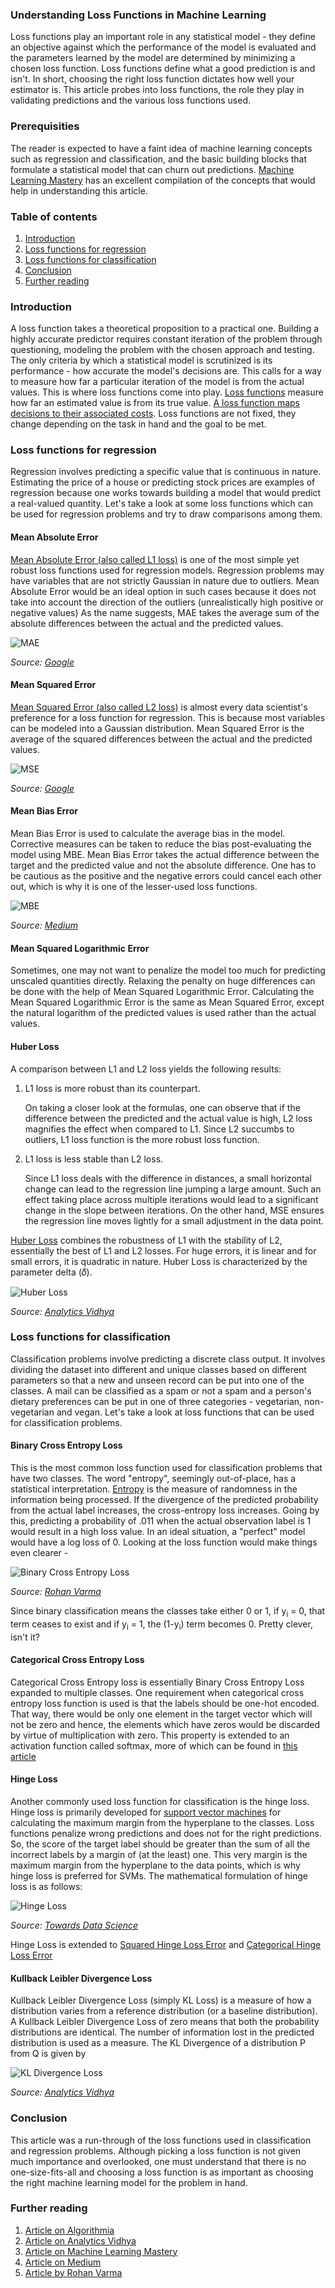 ### Understanding Loss Functions in Machine Learning

Loss functions play an important role in any statistical model - they define an objective against which the performance of the model is evaluated and the parameters learned by the model are determined by minimizing a chosen loss function. Loss functions define what a good prediction is and isn't. In short, choosing the right loss function dictates how well your estimator is. This article probes into loss functions, the role they play in validating predictions and the various loss functions used.

### Prerequisities
The reader is expected to have a faint idea of machine learning concepts such as regression and classification, and the basic building blocks that formulate a statistical model that can churn out predictions. [Machine Learning Mastery](https://machinelearningmastery.com/types-of-learning-in-machine-learning/) has an excellent compilation of the concepts that would help in understanding this article.

### Table of contents
1. [Introduction](#introduction)
2. [Loss functions for regression](#loss-functions-for-regression)
3. [Loss functions for classification](#loss-functions-for-classification)
4. [Conclusion](#conclusion)
5. [Further reading](#further-reading)

### Introduction
A loss function takes a theoretical proposition to a practical one. Building a highly accurate predictor requires constant iteration of the problem through questioning, modeling the problem with the chosen approach and testing. The only criteria by which a statistical model is scrutinized is its performance - how accurate the model's decisions are. This calls for a way to measure how far a particular iteration of the model is from the actual values. This is where loss functions come into play. [Loss functions](https://en.wikipedia.org/wiki/Loss_function) measure how far an estimated value is from its true value. [A loss function maps decisions to their associated costs](https://www.analyticsvidhya.com/blog/2019/08/detailed-guide-7-loss-functions-machine-learning-python-code/). Loss functions are not fixed, they change depending on the task in hand and the goal to be met.

### Loss functions for regression
Regression involves predicting a specific value that is continuous in nature. Estimating the price of a house or predicting stock prices are examples of regression because one works towards building a model that would predict a real-valued quantity. Let's take a look at some loss functions which can be used for regression problems and try to draw comparisons among them.

#### Mean Absolute Error
[Mean Absolute Error (also called L1 loss)](https://en.wikipedia.org/wiki/Mean_absolute_error) is one of the most simple yet robust loss functions used for regression models. Regression problems may have variables that are not strictly Gaussian in nature due to outliers. Mean Absolute Error would be an ideal option in such cases because it does not take into account the direction of the outliers (unrealistically high positive or negative values) As the name suggests, MAE takes the average sum of the absolute differences between the actual and the predicted values.

![MAE](/engineering-education/understanding-loss-functions-in-machine-learning/mean-absolute-error.PNG)

*Source: [Google](https://www.gstatic.com/education/formulas2/-1/en/mean_absolute_error.svg)*

#### Mean Squared Error
[Mean Squared Error (also called L2 loss)](https://en.wikipedia.org/wiki/Mean_squared_error) is almost every data scientist's preference for a loss function for regression. This is because most variables can be modeled into a Gaussian distribution. Mean Squared Error is the average of the squared differences between the actual and the predicted values.

![MSE](/engineering-education/understanding-loss-functions-in-machine-learning/mean-squared-error.PNG)

*Source: [Google](https://www.gstatic.com/education/formulas2/-1/en/mean_squared_error.svg)*

#### Mean Bias Error
Mean Bias Error is used to calculate the average bias in the model. Corrective measures can be taken to reduce the bias post-evaluating the model using MBE. Mean Bias Error takes the actual difference between the target and the predicted value and not the absolute difference. One has to be cautious as the positive and the negative errors could cancel each other out, which is why it is one of the lesser-used loss functions.

![MBE](/engineering-education/understanding-loss-functions-in-machine-learning/mean-bias-error.png)

*Source: [Medium](https://miro.medium.com/max/992/1*IRC-jYMJehmHl96GIUAT4Q.png)*

#### Mean Squared Logarithmic Error
Sometimes, one may not want to penalize the model too much for predicting unscaled quantities directly. Relaxing the penalty on huge differences can be done with the help of Mean Squared Logarithmic Error. Calculating the Mean Squared Logarithmic Error is the same as Mean Squared Error, except the natural logarithm of the predicted values is used rather than the actual values.

#### Huber Loss
A comparison between L1 and L2 loss yields the following results:

1) L1 loss is more robust than its counterpart.

    On taking a closer look at the formulas, one can observe that if the difference between the predicted and the actual value is high, L2 loss magnifies the effect when compared to L1. Since L2 succumbs to outliers, L1 loss function is the more robust loss function.

2) L1 loss is less stable than L2 loss.

    Since L1 loss deals with the difference in distances, a small horizontal change can lead to the regression line jumping a large amount. Such an effect taking place across multiple iterations would lead to a significant change in the slope between iterations. On the other hand, MSE ensures the regression line moves lightly for a small adjustment in the data point.

[Huber Loss](https://en.wikipedia.org/wiki/Huber_loss) combines the robustness of L1 with the stability of L2, essentially the best of L1 and L2 losses. For huge errors, it is linear and for small errors, it is quadratic in nature. Huber Loss is characterized by the parameter delta (𝛿).

![Huber Loss](/engineering-education/understanding-loss-functions-in-machine-learning/huber-loss.PNG)

*Source: [Analytics Vidhya](https://cdn.analyticsvidhya.com/wp-content/uploads/2019/08/huber.jpg.jpg)*

### Loss functions for classification
Classification problems involve predicting a discrete class output. It involves dividing the dataset into different and unique classes based on different parameters so that a new and unseen record can be put into one of the classes. A mail can be classified as a spam or not a spam and a person's dietary preferences can be put in one of three categories - vegetarian, non-vegetarian and vegan. Let's take a look at loss functions that can be used for classification problems.

#### Binary Cross Entropy Loss
This is the most common loss function used for classification problems that have two classes. The word "entropy", seemingly out-of-place, has a statistical interpretation. [Entropy](https://en.wikipedia.org/wiki/Entropy_(information_theory)) is the measure of randomness in the information being processed. If the divergence of the predicted probability from the actual label increases, the cross-entropy loss increases. Going by this, predicting a probability of .011 when the actual observation label is 1 would result in a high loss value. In an ideal situation, a "perfect" model would have a log loss of 0. Looking at the loss function would make things even clearer -

![Binary Cross Entropy Loss](/engineering-education/understanding-loss-functions-in-machine-learning/binary-cross-entropy-loss.PNG)

*Source: [Rohan Varma](https://rohanvarma.me/Loss-Functions/)*

Since binary classification means the classes take either 0 or 1, if y<sub>i</sub> = 0, that term ceases to exist and if y<sub>i</sub> = 1, the (1-y<sub>i</sub>) term becomes 0. Pretty clever, isn't it?

#### Categorical Cross Entropy Loss
Categorical Cross Entropy loss is essentially Binary Cross Entropy Loss expanded to multiple classes. One requirement when categorical cross entropy loss function is used is that the labels should be one-hot encoded. That way, there would be only one element in the target vector which will not be zero and hence, the elements which have zeros would be discarded by virtue of multiplication with zero. This property is extended to an activation function called softmax, more of which can be found in [this article](/engineering-education/activation-functions/)

#### Hinge Loss
Another commonly used loss function for classification is the hinge loss. Hinge loss is primarily developed for [support vector machines](https://en.wikipedia.org/wiki/Support-vector_machine) for calculating the maximum margin from the hyperplane to the classes. Loss functions penalize wrong predictions and does not for the right predictions. So, the score of the target label should be greater than the sum of all the incorrect labels by a margin of (at the least) one. This very margin is the maximum margin from the hyperplane to the data points, which is why hinge loss is preferred for SVMs. The mathematical formulation of hinge loss is as follows:

![Hinge Loss](/engineering-education/understanding-loss-functions-in-machine-learning/hinge-loss.png)

*Source: [Towards Data Science](https://towardsdatascience.com/common-loss-functions-in-machine-learning-46af0ffc4d23)*

Hinge Loss is extended to [Squared Hinge Loss Error](https://peltarion.com/knowledge-center/documentation/modeling-view/build-an-ai-model/loss-functions/squared-hinge) and [Categorical Hinge Loss Error](https://www.tensorflow.org/api_docs/python/tf/keras/losses/categorical_hinge)

#### Kullback Leibler Divergence Loss
Kullback Leibler Divergence Loss (simply KL Loss) is a measure of how a distribution varies from a reference distribution (or a baseline distribution). A Kullback Leibler Divergence Loss of zero means that both the probability distributions are identical. The number of information lost in the predicted distribution is used as a measure. The KL Divergence of a distribution P from Q is given by

![KL Divergence Loss](/engineering-education/understanding-loss-functions-in-machine-learning/kl-divergence-loss.PNG)

*Source: [Analytics Vidhya](https://www.analyticsvidhya.com/blog/2019/08/detailed-guide-7-loss-functions-machine-learning-python-code/)*

### Conclusion
This article was a run-through of the loss functions used in classification and regression problems. Although picking a loss function is not given much importance and overlooked, one must understand that there is no one-size-fits-all and choosing a loss function is as important as choosing the right machine learning model for the problem in hand.

### Further reading
1. [Article on Algorithmia](https://algorithmia.com/blog/introduction-to-loss-functions)
2. [Article on Analytics Vidhya](https://www.analyticsvidhya.com/blog/2019/08/detailed-guide-7-loss-functions-machine-learning-python-code/)
3. [Article on Machine Learning Mastery](https://machinelearningmastery.com/how-to-choose-loss-functions-when-training-deep-learning-neural-networks/)
4. [Article on Medium](https://towardsdatascience.com/loss-functions-when-to-use-which-one-718ebad36e0)
5. [Article by Rohan Varma](https://rohanvarma.me/Loss-Functions/)